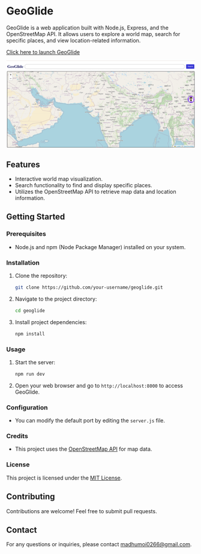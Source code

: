 
# GeoGlide

GeoGlide is a web application built with Node.js, Express, and the OpenStreetMap API. It allows users to explore a world map, search for specific places, and view location-related information.

[Click here to launch GeoGlide](https://geoglide.onrender.com/)

![GeoGlide Screenshot](https://github.com/Madhumitamoi/GeoGlide/blob/master/Screenshot%20(110).png)

## Features

- Interactive world map visualization.
- Search functionality to find and display specific places.
- Utilizes the OpenStreetMap API to retrieve map data and location information.

## Getting Started

### Prerequisites

- Node.js and npm (Node Package Manager) installed on your system.

### Installation

1. Clone the repository:

   ```bash
   git clone https://github.com/your-username/geoglide.git
   ```

2. Navigate to the project directory:

   ```bash
   cd geoglide
   ```

3. Install project dependencies:

   ```bash
   npm install
   ```

### Usage

1. Start the server:

   ```bash
   npm run dev
   ```

2. Open your web browser and go to `http://localhost:8000` to access GeoGlide.

### Configuration

- You can modify the default port by editing the `server.js` file.

### Credits

- This project uses the [OpenStreetMap API](https://www.openstreetmap.org/) for map data.

### License

This project is licensed under the [MIT License](LICENSE).

## Contributing

Contributions are welcome! Feel free to submit pull requests.

## Contact

For any questions or inquiries, please contact [madhumoi0266@gmail.com](mailto:madhumoi0266@gmail.com).
